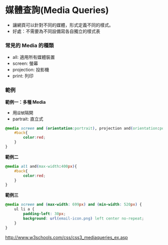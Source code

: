 # 媒體查詢(Media Queries)

* 讓網頁可以針對不同的媒體，形式定義不同的樣式。
* 好處：不需要為不同設備寫各自獨立的樣式表

### 常見的 Media 的種類

* all: 適用所有媒體裝置
* screen: 螢幕
* projection: 投影機
* print: 列印

### 範例

**範例一：多種 Media**

* 用`逗號`隔開
* partrait: 直立式

```css
@media screen and (orientation:portrait), projection and(orientation:portrait){
    #back{
        color:red;
    }
}
```

**範例二**

```css
@media all and(max-width:400px){
    #back{
        color:red;
    }
}
```

**範例三**

```css
@media screen and (max-width: 699px) and (min-width: 520px) {
    ul li a {
        padding-left: 30px;
        background: url(email-icon.png) left center no-repeat;
    }
}
```

http://www.w3schools.com/css/css3_mediaqueries_ex.asp
